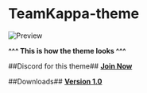 # TeamKappa-theme

![Preview](https://i.imgur.com/q06ZUkK.jpg)

**^^^ This is how the theme looks ^^^**

##Discord for this theme##
**[Join Now](https://discord.gg/0yE9HoBlpr8dRdhe)**

##Downloads##
[**Version 1.0**](https://github.com//Dddsasul/TeamKappa-theme/blob/master/TeamKappa.theme.rar?raw=true)
